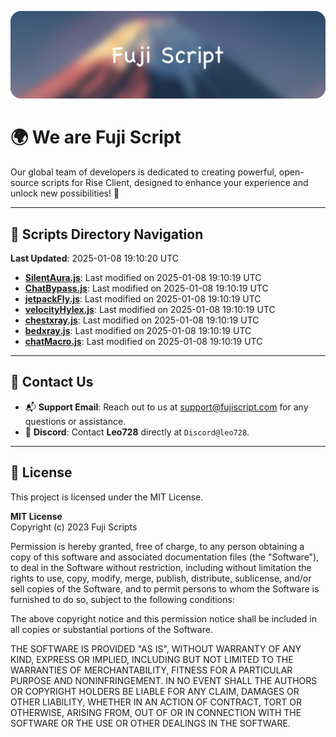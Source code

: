 ![Banner](.github/b.webp)

# 🌍 **We are Fuji Script**

Our global team of developers is dedicated to creating powerful, open-source scripts for Rise Client, designed to enhance your experience and unlock new possibilities! 🌟

---
<!-- SCRIPTS_NAVIGATION_START -->
## 📂 **Scripts Directory Navigation**

**Last Updated**: 2025-01-08 19:10:20 UTC

- **[SilentAura.js](scripts/SilentAura.js)**: Last modified on 2025-01-08 19:10:19 UTC
- **[ChatBypass.js](scripts/ChatBypass.js)**: Last modified on 2025-01-08 19:10:19 UTC
- **[jetpackFly.js](scripts/jetpackFly.js)**: Last modified on 2025-01-08 19:10:19 UTC
- **[velocityHylex.js](scripts/velocityHylex.js)**: Last modified on 2025-01-08 19:10:19 UTC
- **[chestxray.js](scripts/chestxray.js)**: Last modified on 2025-01-08 19:10:19 UTC
- **[bedxray.js](scripts/bedxray.js)**: Last modified on 2025-01-08 19:10:19 UTC
- **[chatMacro.js](scripts/chatMacro.js)**: Last modified on 2025-01-08 19:10:19 UTC

<!-- SCRIPTS_NAVIGATION_END -->

---

## 💬 **Contact Us**  
- 📬 **Support Email**: Reach out to us at [support@fujiscript.com](mailto:support@fujiscript.com) for any questions or assistance.  
- 💬 **Discord**: Contact **Leo728** directly at `Discord@leo728`.

---

## 📜 **License**

This project is licensed under the MIT License.  

**MIT License**  
Copyright (c) 2023 Fuji Scripts  

Permission is hereby granted, free of charge, to any person obtaining a copy of this software and associated documentation files (the "Software"), to deal in the Software without restriction, including without limitation the rights to use, copy, modify, merge, publish, distribute, sublicense, and/or sell copies of the Software, and to permit persons to whom the Software is furnished to do so, subject to the following conditions:  

The above copyright notice and this permission notice shall be included in all copies or substantial portions of the Software.  

THE SOFTWARE IS PROVIDED "AS IS", WITHOUT WARRANTY OF ANY KIND, EXPRESS OR IMPLIED, INCLUDING BUT NOT LIMITED TO THE WARRANTIES OF MERCHANTABILITY, FITNESS FOR A PARTICULAR PURPOSE AND NONINFRINGEMENT. IN NO EVENT SHALL THE AUTHORS OR COPYRIGHT HOLDERS BE LIABLE FOR ANY CLAIM, DAMAGES OR OTHER LIABILITY, WHETHER IN AN ACTION OF CONTRACT, TORT OR OTHERWISE, ARISING FROM, OUT OF OR IN CONNECTION WITH THE SOFTWARE OR THE USE OR OTHER DEALINGS IN THE SOFTWARE.  
